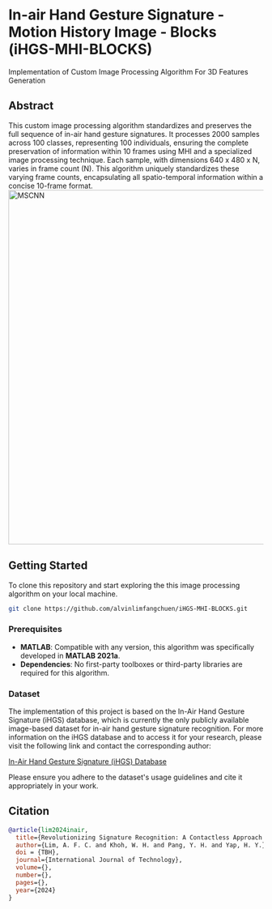 # In-air Hand Gesture Signature - Motion History Image - Blocks (iHGS-MHI-BLOCKS)
Implementation of Custom Image Processing Algorithm For 3D Features Generation

## Abstract
This custom image processing algorithm standardizes and preserves the full sequence of in-air hand gesture signatures. It processes 2000 samples across 100 classes, representing 100 individuals, ensuring the complete preservation of information within 10 frames using MHI and a specialized image processing technique. Each sample, with dimensions 640 x 480 x N, varies in frame count (N). This algorithm uniquely standardizes these varying frame counts, encapsulating all spatio-temporal information within a concise 10-frame format.
<img src="https://alvinlfc.com/image/iHGS-MHI-BLOCKS.jpg" width="600" height="700" alt="MSCNN">

## Getting Started

To clone this repository and start exploring the this image processing algorithm on your local machine.

```bash
git clone https://github.com/alvinlimfangchuen/iHGS-MHI-BLOCKS.git
```

### Prerequisites

- **MATLAB**: Compatible with any version,  this algorithm was specifically developed in **MATLAB 2021a**.
- **Dependencies**: No first-party toolboxes or third-party libraries are required for this algorithm.



### Dataset

The implementation of this project is based on the In-Air Hand Gesture Signature (iHGS) database, which is currently the only publicly available image-based dataset for in-air hand gesture signature recognition.
For more information on the iHGS database and to access it for your research, please visit the following link and contact the corresponding author:

[In-Air Hand Gesture Signature (iHGS) Database](https://www.ncbi.nlm.nih.gov/pmc/articles/PMC10439358/)

Please ensure you adhere to the dataset's usage guidelines and cite it appropriately in your work.

## Citation

```bibtex
@article{lim2024inair,
  title={Revolutionizing Signature Recognition: A Contactless Approach with C-RNN},
  author={Lim, A. F. C. and Khoh, W. H. and Pang, Y. H. and Yap, H. Y.},
  doi = {TBH},
  journal={International Journal of Technology},
  volume={},
  number={},
  pages={},
  year={2024}
}
```
